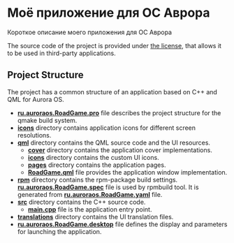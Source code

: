 # Моё приложение для ОС Аврора

Короткое описание моего приложения для ОС Аврора

The source code of the project is provided under
[the license](LICENSE.BSD-3-CLAUSE.md),
that allows it to be used in third-party applications.

## Project Structure

The project has a common structure
of an application based on C++ and QML for Aurora OS.

* **[ru.auroraos.RoadGame.pro](ru.auroraos.RoadGame.pro)** file
  describes the project structure for the qmake build system.
* **[icons](icons)** directory contains application icons for different screen resolutions.
* **[qml](qml)** directory contains the QML source code and the UI resources.
  * **[cover](qml/cover)** directory contains the application cover implementations.
  * **[icons](qml/icons)** directory contains the custom UI icons.
  * **[pages](qml/pages)** directory contains the application pages.
  * **[RoadGame.qml](qml/RoadGame.qml)** file
    provides the application window implementation.
* **[rpm](rpm)** directory contains the rpm-package build settings.
  **[ru.auroraos.RoadGame.spec](rpm/ru.auroraos.RoadGame.spec)** file is used by rpmbuild tool.
  It is generated from **[ru.auroraos.RoadGame.yaml](rpm/ru.auroraos.RoadGame.yaml)** file.
* **[src](src)** directory contains the C++ source code.
  * **[main.cpp](src/main.cpp)** file is the application entry point.
* **[translations](translations)** directory contains the UI translation files.
* **[ru.auroraos.RoadGame.desktop](ru.auroraos.RoadGame.desktop)** file
  defines the display and parameters for launching the application.
